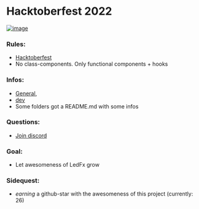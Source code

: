 # Hacktoberfest 2022

[![image](https://user-images.githubusercontent.com/28861537/194193732-e78eebb0-7e7f-456e-855f-b14fb54914c6.png)](https://hacktoberfest.com/)

### Rules: 
- [Hacktoberfest](https://hacktoberfest.com/participation/)
- No class-components. Only functional components + hooks

### Infos: 
- [General](https://github.com/YeonV/LedFx-Frontend-v2), 
- [dev](https://yeonv.github.io/LedFx-Frontend-v2/docs/?path=/story/bladebook-getting-started--page)
- Some folders got a README.md with some infos

### Questions: 
- [Join discord](https://discord.gg/dqr5cMhw)

### Goal:
- Let awesomeness of LedFx grow

### Sidequest:
- *earning* a github-star with the awesomeness of this project (currently: 26)
